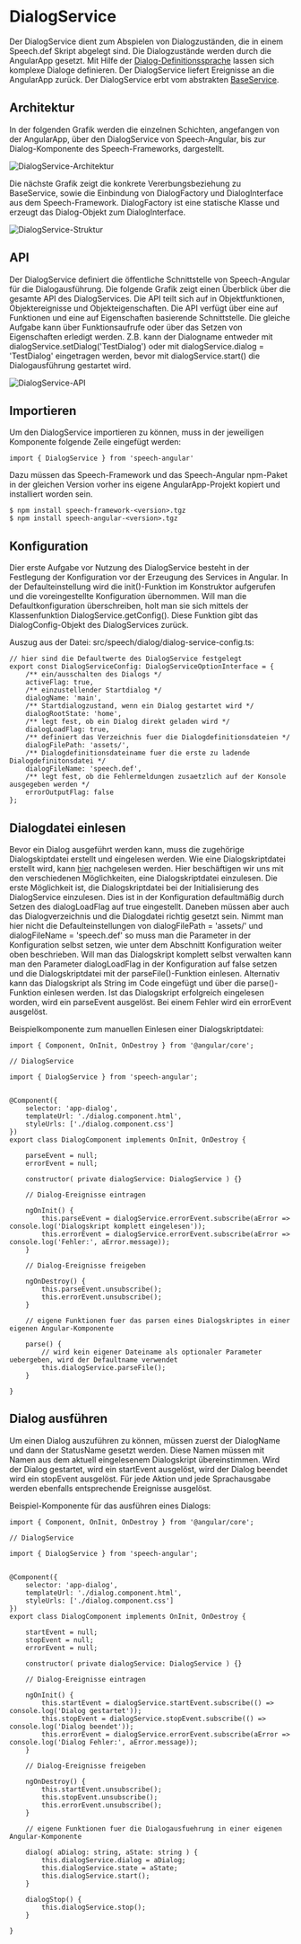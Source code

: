 # DialogService

Der DialogService dient zum Abspielen von Dialogzuständen, die in einem Speech.def Skript abgelegt sind. Die Dialogzustände werden durch die AngularApp gesetzt. Mit Hilfe der [Dialog-Definitionssprache](./DialogScript.md) lassen sich komplexe Dialoge definieren. Der DialogService liefert Ereignisse an die AngularApp zurück. Der DialogService erbt vom abstrakten [BaseService](./../base/BaseService.md).


## Architektur

In der folgenden Grafik werden die einzelnen Schichten, angefangen von der AngularApp, über den DialogService von Speech-Angular, bis zur Dialog-Komponente des Speech-Frameworks, dargestellt.

![DialogService-Architektur](DialogService-1.gif)


Die nächste Grafik zeigt die konkrete Vererbungsbeziehung zu BaseService, sowie die Einbindung von DialogFactory und DialogInterface aus dem Speech-Framework. DialogFactory ist eine statische Klasse und erzeugt das Dialog-Objekt zum DialogInterface. 


![DialogService-Struktur](DialogService-2.gif)


## API

Der DialogService definiert die öffentliche Schnittstelle von Speech-Angular für die Dialogausführung. Die folgende Grafik zeigt einen Überblick über die gesamte API des DialogServices. Die API teilt sich auf in Objektfunktionen, Objektereignisse und Objekteigenschaften. Die API verfügt über eine auf Funktionen und eine auf Eigenschaften basierende Schnittstelle. Die gleiche Aufgabe kann über Funktionsaufrufe oder über das Setzen von Eigenschaften erledigt werden. Z.B. kann der Dialogname entweder mit dialogService.setDialog('TestDialog') oder mit dialogService.dialog = 'TestDialog' eingetragen werden, bevor mit dialogService.start() die Dialogausführung gestartet wird.

![DialogService-API](DialogService-3.gif)


## Importieren

Um den DialogService importieren zu können, muss in der jeweiligen Komponente folgende Zeile eingefügt werden:

	import { DialogService } from 'speech-angular'
	
Dazu müssen das Speech-Framework und das Speech-Angular npm-Paket in der gleichen Version vorher ins eigene AngularApp-Projekt kopiert und installiert worden sein.

	$ npm install speech-framework-<version>.tgz
	$ npm install speech-angular-<version>.tgz
	 

## Konfiguration

Dier erste Aufgabe vor Nutzung des DialogService besteht in der Festlegung der Konfiguration vor der Erzeugung des Services in Angular. In der Defaulteinstellung wird die init()-Funktion im Konstruktor aufgerufen und die voreingestellte Konfiguration übernommen. Will man die Defaultkonfiguration überschreiben, holt man sie sich mittels der Klassenfunktion DialogService.getConfig(). Diese Funktion gibt das DialogConfig-Objekt des DialogServices zurück. 

Auszug aus der Datei: src/speech/dialog/dialog-service-config.ts:

	// hier sind die Defaultwerte des DialogService festgelegt	
	export const DialogServiceConfig: DialogServiceOptionInterface = {
	    /** ein/ausschalten des Dialogs */
	    activeFlag: true,
	    /** einzustellender Startdialog */
	    dialogName: 'main',
	    /** Startdialogzustand, wenn ein Dialog gestartet wird */
	    dialogRootState: 'home',
	    /** legt fest, ob ein Dialog direkt geladen wird */
	    dialogLoadFlag: true,
	    /** definiert das Verzeichnis fuer die Dialogdefinitionsdateien */
	    dialogFilePath: 'assets/',
	    /** Dialogdefinitionsdateiname fuer die erste zu ladende Dialogdefinitonsdatei */
	    dialogFileName: 'speech.def',
	    /** legt fest, ob die Fehlermeldungen zusaetzlich auf der Konsole ausgegeben werden */
	    errorOutputFlag: false
	};


## Dialogdatei einlesen

Bevor ein Dialog ausgeführt werden kann, muss die zugehörige Dialogskiptdatei erstellt und eingelesen werden. Wie eine Dialogskriptdatei erstellt wird, kann [hier](./DialogScript.md) nachgelesen werden. Hier beschäftigen wir uns mit den verschiedenen Möglichkeiten, eine Dialogskriptdatei einzulesen. Die erste Möglichkeit ist, die Dialogskriptdatei bei der Initialisierung des DialogService einzulesen. Dies ist in der Konfiguration defaultmäßig durch Setzen des dialogLoadFlag auf true eingestellt. Daneben müssen aber auch das Dialogverzeichnis und die Dialogdatei richtig gesetzt sein. Nimmt man hier nicht die Defaulteinstellungen von dialogFilePath = 'assets/' und dialogFileName = 'speech.def' so muss man die Parameter in der Konfiguration selbst setzen, wie unter dem Abschnitt Konfiguration weiter oben beschrieben. Will man das Dialogskript komplett selbst verwalten kann man den Parameter dialogLoadFlag in der Konfiguration auf false setzen und die Dialogskriptdatei mit der parseFile()-Funktion einlesen. Alternativ kann das Dialogskript als String im Code eingefügt und über die parse()-Funktion einlesen werden. Ist das Dialogskript erfolgreich eingelesen worden, wird ein parseEvent ausgelöst. Bei einem Fehler wird ein errorEvent ausgelöst.

Beispielkomponente zum manuellen Einlesen einer Dialogskriptdatei:
 
	import { Component, OnInit, OnDestroy } from '@angular/core';

	// DialogService 
		
	import { DialogService } from 'speech-angular';

	
	@Component({
		selector: 'app-dialog',
		templateUrl: './dialog.component.html',
		styleUrls: ['./dialog.component.css']
	})
	export class DialogComponent implements OnInit, OnDestroy {
	
		parseEvent = null;
		errorEvent = null;
	
		constructor( private dialogService: DialogService ) {}
		
		// Dialog-Ereignisse eintragen
				
		ngOnInit() {
			this.parseEvent = dialogService.errorEvent.subscribe(aError => console.log('Dialogskript komplett eingelesen'));
			this.errorEvent = dialogService.errorEvent.subscribe(aError => console.log('Fehler:', aError.message));
		}

		// Dialog-Ereignisse freigeben
		
		ngOnDestroy() {
			this.parseEvent.unsubscribe();
			this.errorEvent.unsubscribe();
		}

		// eigene Funktionen fuer das parsen eines Dialogskriptes in einer eigenen Angular-Komponente

		parse() {
			// wird kein eigener Dateiname als optionaler Parameter uebergeben, wird der Defaultname verwendet
			this.dialogService.parseFile();
		}

	}


## Dialog ausführen

Um einen Dialog auszuführen zu können, müssen zuerst der DialogName und dann der StatusName gesetzt werden.
Diese Namen müssen mit Namen aus dem aktuell eingelesenem Dialogskript übereinstimmen. Wird der Dialog gestartet, wird ein startEvent ausgelöst, wird der Dialog beendet wird ein stopEvent ausgelöst. Für jede Aktion und jede Sprachausgabe werden ebenfalls entsprechende Ereignisse ausgelöst.

Beispiel-Komponente für das ausführen eines Dialogs:

	import { Component, OnInit, OnDestroy } from '@angular/core';

	// DialogService 
		
	import { DialogService } from 'speech-angular';

	
	@Component({
		selector: 'app-dialog',
		templateUrl: './dialog.component.html',
		styleUrls: ['./dialog.component.css']
	})
	export class DialogComponent implements OnInit, OnDestroy {
	
		startEvent = null;
		stopEvent = null;
		errorEvent = null;
	
		constructor( private dialogService: DialogService ) {}
		
		// Dialog-Ereignisse eintragen
				
		ngOnInit() {
			this.startEvent = dialogService.startEvent.subscribe(() => console.log('Dialog gestartet'));
			this.stopEvent = dialogService.stopEvent.subscribe(() => console.log('Dialog beendet'));
			this.errorEvent = dialogService.errorEvent.subscribe(aError => console.log('Dialog Fehler:', aError.message));
		}

		// Dialog-Ereignisse freigeben
		
		ngOnDestroy() {
			this.startEvent.unsubscribe();
			this.stopEvent.unsubscribe();
			this.errorEvent.unsubscribe();
		}

		// eigene Funktionen fuer die Dialogausfuehrung in einer eigenen Angular-Komponente

		dialog( aDialog: string, aState: string ) {
			this.dialogService.dialog = aDialog;
			this.dialogService.state = aState;
			this.dialogService.start();
		}
		
		dialogStop() {
			this.dialogService.stop();
		}

	}
